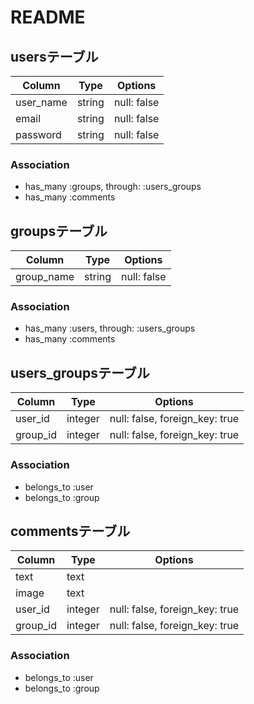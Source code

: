 # README

## usersテーブル
|Column|Type|Options|
|------|----|-------|
|user_name|string|null: false|
|email|string|null: false|
|password|string|null: false|
### Association
- has_many :groups,  through:  :users_groups
- has_many :comments


## groupsテーブル
|Column|Type|Options|
|------|----|-------|
|group_name|string|null: false|
### Association
- has_many :users,  through:  :users_groups
- has_many :comments


## users_groupsテーブル
|Column|Type|Options|
|------|----|-------|
|user_id|integer|null: false, foreign_key: true|
|group_id|integer|null: false, foreign_key: true|
### Association
- belongs_to :user
- belongs_to :group



## commentsテーブル
|Column|Type|Options|
|------|----|-------|
|text|text||
|image|text||
|user_id|integer|null: false, foreign_key: true|
|group_id|integer|null: false, foreign_key: true|
### Association
- belongs_to :user
- belongs_to :group


